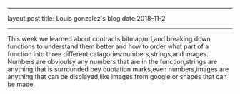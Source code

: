 - - -
layout:post
title: Louis gonzalez's blog
date:2018-11-2
- - -

  This week we learned about contracts,bitmap/url,and breaking down functions to understand them better and how to order what part of a function into three different catagories:numbers,strings,and images. Numbers are obvioulsy any numbers that are in the function,strings are anything that is surrounded bey quotation marks,even numbers,images are anything that can be displayed,like images from google or shapes that can be made. 
